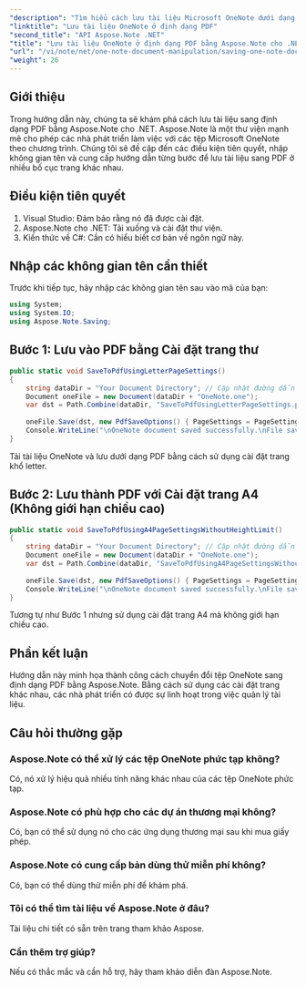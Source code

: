 ```yaml
---
"description": "Tìm hiểu cách lưu tài liệu Microsoft OneNote dưới dạng tệp PDF hiệu quả bằng Aspose.Note cho .NET. Hướng dẫn này sẽ hướng dẫn bạn các điều kiện tiên quyết cần thiết và cung cấp các câu hỏi thường gặp hữu ích."
"linktitle": "Lưu tài liệu OneNote ở định dạng PDF"
"second_title": "API Aspose.Note .NET"
"title": "Lưu tài liệu OneNote ở định dạng PDF bằng Aspose.Note cho .NET"
"url": "/vi/note/net/one-note-document-manipulation/saving-one-note-document-pdf/"
"weight": 26
---
```


## Giới thiệu

Trong hướng dẫn này, chúng ta sẽ khám phá cách lưu tài liệu sang định dạng PDF bằng Aspose.Note cho .NET. Aspose.Note là một thư viện mạnh mẽ cho phép các nhà phát triển làm việc với các tệp Microsoft OneNote theo chương trình. Chúng tôi sẽ đề cập đến các điều kiện tiên quyết, nhập không gian tên và cung cấp hướng dẫn từng bước để lưu tài liệu sang PDF ở nhiều bố cục trang khác nhau.

## Điều kiện tiên quyết
1. Visual Studio: Đảm bảo rằng nó đã được cài đặt.
2. Aspose.Note cho .NET: Tải xuống và cài đặt thư viện.
3. Kiến thức về C#: Cần có hiểu biết cơ bản về ngôn ngữ này.

## Nhập các không gian tên cần thiết
Trước khi tiếp tục, hãy nhập các không gian tên sau vào mã của bạn:

```csharp
using System;
using System.IO;
using Aspose.Note.Saving;
```

## Bước 1: Lưu vào PDF bằng Cài đặt trang thư
```csharp
public static void SaveToPdfUsingLetterPageSettings()
{
    string dataDir = "Your Document Directory"; // Cập nhật đường dẫn này
    Document oneFile = new Document(dataDir + "OneNote.one");
    var dst = Path.Combine(dataDir, "SaveToPdfUsingLetterPageSettings.pdf");
    
    oneFile.Save(dst, new PdfSaveOptions() { PageSettings = PageSettings.Letter });
    Console.WriteLine("\nOneNote document saved successfully.\nFile saved at " + dst);
}
```
Tải tài liệu OneNote và lưu dưới dạng PDF bằng cách sử dụng cài đặt trang khổ letter.

## Bước 2: Lưu thành PDF với Cài đặt trang A4 (Không giới hạn chiều cao)
```csharp
public static void SaveToPdfUsingA4PageSettingsWithoutHeightLimit()
{
    string dataDir = "Your Document Directory"; // Cập nhật đường dẫn này
    Document oneFile = new Document(dataDir + "OneNote.one");
    var dst = Path.Combine(dataDir, "SaveToPdfUsingA4PageSettingsWithoutHeightLimit.pdf");
    
    oneFile.Save(dst, new PdfSaveOptions() { PageSettings = PageSettings.A4NoHeightLimit });
    Console.WriteLine("\nOneNote document saved successfully.\nFile saved at " + dst);
}
```
Tương tự như Bước 1 nhưng sử dụng cài đặt trang A4 mà không giới hạn chiều cao.

## Phần kết luận
Hướng dẫn này minh họa thành công cách chuyển đổi tệp OneNote sang định dạng PDF bằng Aspose.Note. Bằng cách sử dụng các cài đặt trang khác nhau, các nhà phát triển có được sự linh hoạt trong việc quản lý tài liệu.

## Câu hỏi thường gặp
### Aspose.Note có thể xử lý các tệp OneNote phức tạp không?
Có, nó xử lý hiệu quả nhiều tính năng khác nhau của các tệp OneNote phức tạp.

### Aspose.Note có phù hợp cho các dự án thương mại không?
Có, bạn có thể sử dụng nó cho các ứng dụng thương mại sau khi mua giấy phép.

### Aspose.Note có cung cấp bản dùng thử miễn phí không?
Có, bạn có thể dùng thử miễn phí để khám phá.

### Tôi có thể tìm tài liệu về Aspose.Note ở đâu?
Tài liệu chi tiết có sẵn trên trang tham khảo Aspose.

### Cần thêm trợ giúp?
Nếu có thắc mắc và cần hỗ trợ, hãy tham khảo diễn đàn Aspose.Note.